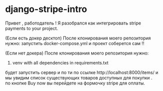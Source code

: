 # django-stripe-intro
Привет , работодатель ! 
Я разобрался как интегрировать stripe payments to your project.

(Если есть докер десктоп) 
После клонирования моего репозитория нужно:
запустить docker-compose.yml и проект соберется сам !! 


(Если нет докера) После клонирования моего репозитория нужно:
1. venv with all dependencies in requirements.txt

будет запустить сервер и по  ти по ссылке 
http://localhost:8000/items/
и мы увидим список существующих товаров доступных для покупки .  
по кнопке Buy now вы перейдете на формочку stripe для оплаты.

